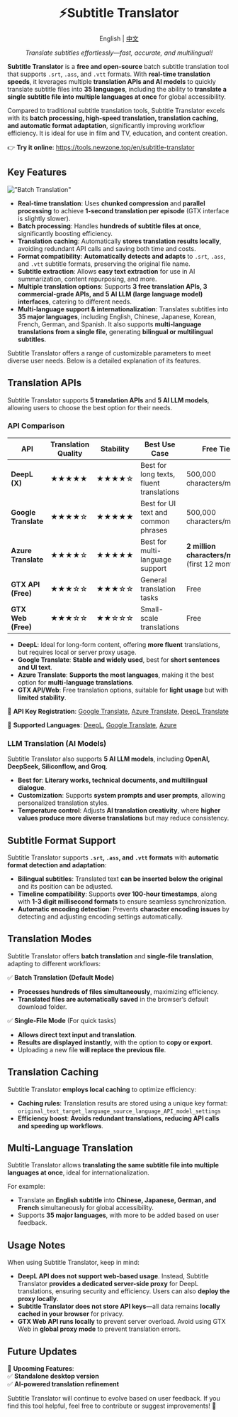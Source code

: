 <h1 align="center">
⚡️Subtitle Translator
</h1>
<p align="center">
    English | <a href="./README-zh.md">中文</a>
</p>
<p align="center">
    <em>Translate subtitles effortlessly—fast, accurate, and multilingual!</em>
</p>

**Subtitle Translator** is a **free and open-source** batch subtitle translation tool that supports `.srt`, `.ass`, and `.vtt` formats. With **real-time translation speeds**, it leverages multiple **translation APIs and AI models** to quickly translate subtitle files into **35 languages**, including the ability to **translate a single subtitle file into multiple languages at once** for global accessibility.  

Compared to traditional subtitle translation tools, Subtitle Translator excels with its **batch processing, high-speed translation, translation caching, and automatic format adaptation**, significantly improving workflow efficiency. It is ideal for use in film and TV, education, and content creation.  

👉 **Try it online**: <https://tools.newzone.top/en/subtitle-translator>  

## Key Features

!["Batch Translation"](https://img.newzone.top/subtile-translator.gif?imageMogr2/format/webp "Batch Translation")  

- **Real-time translation**: Uses **chunked compression** and **parallel processing** to achieve **1-second translation per episode** (GTX interface is slightly slower).  
- **Batch processing**: Handles **hundreds of subtitle files at once**, significantly boosting efficiency.  
- **Translation caching**: Automatically **stores translation results locally**, avoiding redundant API calls and saving both time and costs.  
- **Format compatibility**: **Automatically detects and adapts** to `.srt`, `.ass`, and `.vtt` subtitle formats, preserving the original file name.  
- **Subtitle extraction**: Allows **easy text extraction** for use in AI summarization, content repurposing, and more.  
- **Multiple translation options**: Supports **3 free translation APIs, 3 commercial-grade APIs, and 5 AI LLM (large language model) interfaces**, catering to different needs.  
- **Multi-language support & internationalization**: Translates subtitles into **35 major languages**, including English, Chinese, Japanese, Korean, French, German, and Spanish. It also supports **multi-language translations from a single file**, generating **bilingual or multilingual subtitles**.  

Subtitle Translator offers a range of customizable parameters to meet diverse user needs. Below is a detailed explanation of its features.  

## Translation APIs  

Subtitle Translator supports **5 translation APIs** and **5 AI LLM models**, allowing users to choose the best option for their needs.  

### API Comparison

| API | Translation Quality | Stability | Best Use Case | Free Tier |  
|-|-|-|-|-|  
| **DeepL (X)** | ★★★★★ | ★★★★☆ | Best for long texts, fluent translations | 500,000 characters/month |  
| **Google Translate** | ★★★★☆ | ★★★★★ | Best for UI text and common phrases | 500,000 characters/month |  
| **Azure Translate** | ★★★★☆ | ★★★★★ | Best for multi-language support | **2 million characters/month** (first 12 months) |  
| **GTX API (Free)** | ★★★☆☆ | ★★★☆☆ | General translation tasks | Free |  
| **GTX Web (Free)** | ★★★☆☆ | ★★☆☆☆ | Small-scale translations | Free |  

- **DeepL**: Ideal for long-form content, offering **more fluent** translations, but requires local or server proxy usage.  
- **Google Translate**: **Stable and widely used**, best for **short sentences and UI text**.  
- **Azure Translate**: **Supports the most languages**, making it the best option for **multi-language translations**.  
- **GTX API/Web**: Free translation options, suitable for **light usage** but with **limited stability**.  

🔹 **API Key Registration**: [Google Translate](https://cloud.google.com/translate/docs/setup?hl=zh-cn), [Azure Translate](https://learn.microsoft.com/zh-cn/azure/ai-services/translator/reference/v3-0-translate), [DeepL Translate](https://www.deepl.com/your-account/keys)  

🔹 **Supported Languages**: [DeepL](https://developers.deepl.com/docs/v/zh/api-reference/languages), [Google Translate](https://cloud.google.com/translate/docs/languages?hl=zh-cn), [Azure](https://learn.microsoft.com/zh-cn/azure/ai-services/translator/language-support)  

### LLM Translation (AI Models)  

Subtitle Translator also supports **5 AI LLM models**, including **OpenAI, DeepSeek, Siliconflow, and Groq**.  

- **Best for**: **Literary works, technical documents, and multilingual dialogue**.  
- **Customization**: Supports **system prompts and user prompts**, allowing personalized translation styles.  
- **Temperature control**: Adjusts **AI translation creativity**, where **higher values produce more diverse translations** but may reduce consistency.  

## Subtitle Format Support

Subtitle Translator supports **`.srt`, `.ass`, and `.vtt` formats** with **automatic format detection and adaptation**:  

- **Bilingual subtitles**: Translated text **can be inserted below the original** and its position can be adjusted.  
- **Timeline compatibility**: Supports **over 100-hour timestamps**, along with **1-3 digit millisecond formats** to ensure seamless synchronization.  
- **Automatic encoding detection**: Prevents **character encoding issues** by detecting and adjusting encoding settings automatically.  

## Translation Modes  

Subtitle Translator offers **batch translation** and **single-file translation**, adapting to different workflows:  

✅ **Batch Translation (Default Mode)**  

- **Processes hundreds of files simultaneously**, maximizing efficiency.  
- **Translated files are automatically saved** in the browser’s default download folder.  

✅ **Single-File Mode** (For quick tasks)  

- **Allows direct text input and translation**.  
- **Results are displayed instantly**, with the option to **copy or export**.  
- Uploading a new file **will replace the previous file**.  

## Translation Caching

Subtitle Translator **employs local caching** to optimize efficiency:  

- **Caching rules**: Translation results are stored using a unique key format:  
  `original_text_target_language_source_language_API_model_settings`  
- **Efficiency boost**: **Avoids redundant translations, reducing API calls and speeding up workflows**.  

## Multi-Language Translation  

Subtitle Translator allows **translating the same subtitle file into multiple languages at once**, ideal for internationalization.  

For example:  

- Translate an **English subtitle** into **Chinese, Japanese, German, and French** simultaneously for global accessibility.  
- Supports **35 major languages**, with more to be added based on user feedback.  

## Usage Notes  

When using Subtitle Translator, keep in mind:  

- **DeepL API does not support web-based usage**. Instead, Subtitle Translator **provides a dedicated server-side proxy** for DeepL translations, ensuring security and efficiency. Users can also **deploy the proxy locally**.  
- **Subtitle Translator does not store API keys**—all data remains **locally cached in your browser** for privacy.  
- **GTX Web API runs locally** to prevent server overload. Avoid using GTX Web in **global proxy mode** to prevent translation errors.  

## Future Updates

🚀 **Upcoming Features**:  
✅ **Standalone desktop version**  
✅ **AI-powered translation refinement**  

Subtitle Translator will continue to evolve based on user feedback. If you find this tool helpful, feel free to contribute or suggest improvements! 🚀
